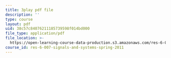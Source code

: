 ```yaml
---
title: 3play pdf file
description: ''
type: course
layout: pdf
uid: 38c57c84076211185739598f014bd000
file_type: application/pdf
file_location: >-
  https://open-learning-course-data-production.s3.amazonaws.com/res-6-007-signals-and-systems-spring-2011/38c57c84076211185739598f014bd000_pSN7t79RxC4.pdf
course_id: res-6-007-signals-and-systems-spring-2011
---
```

